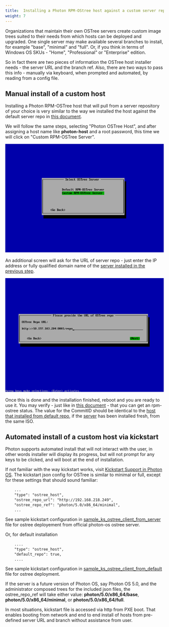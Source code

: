 ```yaml
---
title:  Installing a Photon RPM-OStree host against a custom server repository
weight: 7
---
```


Organizations that maintain their own OSTree servers create custom image trees suited to their needs from which hosts can be deployed and upgraded. One single server may make available several branches to install, for example "base", "minimal" and "full". Or, if you think in terms of Windows OS SKUs - "Home", "Professional" or "Enterprise" edition.

So in fact there are two pieces of information the OSTree host installer needs - the server URL and the branch ref. Also, there are two ways to pass this info - manually via keyboard, when prompted and automated, by reading from a config file.

## Manual install of a custom host

Installing a Photon RPM-OSTree host that will pull from a server repository of your choice is very similar to the way we installed the host against the default server repo in [this document](./administration-guide/photon-rpm-ostree/installing-a-host-against-default-server-repository/).  

We will follow the same steps, selecting "Photon OSTree Host", and after assigning a host name like **photon-host** and a root password, this time we will click on "Custom RPM-OSTree Server".  

![PhotonHostCustom](../../../images/rpmostree-custom.png)

An additional screen will ask for the URL of server repo - just enter the IP address or fully qualified domain name of the [server installed in the previous step](../../../administration-guide/photon-rpm-ostree/creating-a-rpm-ostree-server/).  

![PhotonHostCustomURL](../../../images/rpmostree-url.png)

Once this is done and the installation finished, reboot and you are ready to use it.
You may verify - just like in [this document](../../../administration-guide/photon-rpm-ostree/concepts-in-action/#querying-the-deployed-filetrees) - that you can get an rpm-ostree status. The value for the CommitID should be identical to the [host that installed from default repo](../../../administration-guide/photon-rpm-ostree/installing-a-host-against-default-server-repository/), if the [server](../../../administration-guide/photon-rpm-ostree/creating-a-rpm-ostree-server/) has been installed fresh, from the same ISO.  

## Automated install of a custom host via kickstart

Photon supports automated install that will not interact with the user, in other words installer will display its progress, but will not prompt for any keys to be clicked, and will boot at the end of installation.  

If not familiar with the way kickstart works, visit [Kickstart Support in Photon OS](../../../user-guide/working-with-kickstart/). The kickstart json config for OSTree is similar to minimal or full, except for these settings that should sound familiar: 

```
    ...
    "type": "ostree_host",
    "ostree_repo_url": "http://192.168.218.249",
    "ostree_repo_ref": "photon/5.0/x86_64/minimal",
    ...
```
See sample kickstart configuration in [sample_ks_ostree_client_from_server](https://github.com/vmware/photon-os-installer/blob/master/sample_ks/sample_ks_ostree_client_from_server.cfg) file for ostree deployement from official photon-os ostree server.

Or, for default installation

```
    ....
    "type": "ostree_host",
    "default_repo": true,
    ....
```
See sample kickstart configuration in [sample_ks_ostree_client_from_default](https://github.com/vmware/photon-os-installer/blob/master/sample_ks/sample_ks_ostree_client_from_default.cfg) file for ostree deployment.

If the server is a future version of Photon OS, say Photon OS 5.0, and the administrator composed trees for the included json files, the ostree_repo_ref will take either value: **photon/5.0/x86_64/base**, **photon/5.0/x86_64/minimal**, or **photon/5.0/x86_64/full**.

In most situations, kickstart file is accessed via http from PXE boot. That enables booting from network and end to end install of hosts from pre-defined server URL and branch without assistance from user. 
